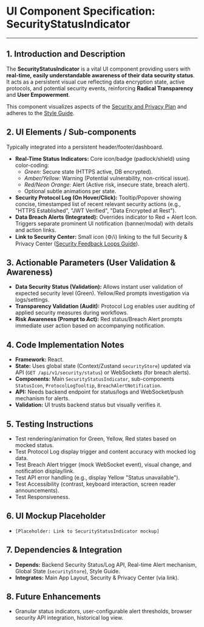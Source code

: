 # UI Component Specification: SecurityStatusIndicator

---

## 1. Introduction and Description

The **SecurityStatusIndicator** is a vital UI component providing users with **real-time, easily understandable awareness of their data security status**. It acts as a persistent visual cue reflecting data encryption state, active protocols, and potential security events, reinforcing **Radical Transparency** and **User Empowerment**.

This component visualizes aspects of the [Security and Privacy Plan](../../architecture/security/security_and_privacy_plan.md) and adheres to the [Style Guide](../../architecture/design/style_guide.md).

## 2. UI Elements / Sub-components

Typically integrated into a persistent header/footer/dashboard.

*   **Real-Time Status Indicators:** Core icon/badge (padlock/shield) using color-coding:
    *   *Green:* Secure state (HTTPS active, DB encrypted).
    *   *Amber/Yellow:* Warning (Potential vulnerability, non-critical issue).
    *   *Red/Neon Orange:* Alert (Active risk, insecure state, breach alert).
    *   Optional subtle animations per state.
*   **Security Protocol Log (On Hover/Click):** Tooltip/Popover showing concise, timestamped list of recent relevant security actions (e.g., "HTTPS Established", "JWT Verified", "Data Encrypted at Rest").
*   **Data Breach Alerts (Integrated):** Overrides indicator to Red + Alert Icon. Triggers separate prominent UI notification (banner/modal) with details and action links.
*   **Link to Security Center:** Small icon (⚙️/ℹ️) linking to the full Security & Privacy Center ([Security Feedback Loops Guide](../../guides/developer_guides/Security_Feedback_Loops.md)).

## 3. Actionable Parameters (User Validation & Awareness)

*   **Data Security Status (Validation):** Allows instant user validation of expected security level (Green). Yellow/Red prompts investigation via logs/settings.
*   **Transparency Validation (Audit):** Protocol Log enables user auditing of applied security measures during workflows.
*   **Risk Awareness (Prompt to Act):** Red status/Breach Alert prompts immediate user action based on accompanying notification.

## 4. Code Implementation Notes

*   **Framework:** React.
*   **State:** Uses global state (Context/Zustand `securityStore`) updated via API (`GET /api/v1/security/status`) or WebSockets (for breach alerts).
*   **Components:** Main `SecurityStatusIndicator`, sub-components `StatusIcon`, `ProtocolLogTooltip`, `BreachAlertNotification`.
*   **API:** Needs backend endpoint for status/logs and WebSocket/push mechanism for alerts.
*   **Validation:** UI trusts backend status but visually verifies it.

## 5. Testing Instructions

*   Test rendering/animation for Green, Yellow, Red states based on mocked status.
*   Test Protocol Log display trigger and content accuracy with mocked log data.
*   Test Breach Alert trigger (mock WebSocket event), visual change, and notification display/link.
*   Test API error handling (e.g., display Yellow "Status unavailable").
*   Test Accessibility (contrast, keyboard interaction, screen reader announcements).
*   Test Responsiveness.

## 6. UI Mockup Placeholder

*   `[Placeholder: Link to SecurityStatusIndicator mockup]`

## 7. Dependencies & Integration

*   **Depends:** Backend Security Status/Log API, Real-time Alert mechanism, Global State (`securityStore`), Style Guide.
*   **Integrates:** Main App Layout, Security & Privacy Center (via link).

## 8. Future Enhancements

*   Granular status indicators, user-configurable alert thresholds, browser security API integration, historical log view.
